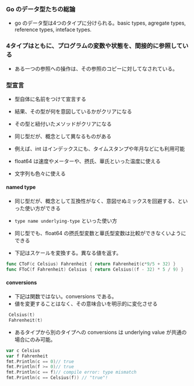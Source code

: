 ### Go のデータ型たちの総論
* go のデータ型は4つのタイプに分けられる。basic types, agregate types, reference types, inteface types.


### 4タイプはともに、プログラムの変数や状態を、間接的に参照している
* ある一つの参照への操作は、その参照のコピーに対してなされている。

### 型宣言
* 型自体に名前をつけて宣言する
* 結果、その型が何を意図しているかがクリアになる
* その型と紐付いたメソッドがクリアになる

* 同じ型だが、概念として異なるものがある
* 例えば、int はインデックスにも、タイムスタンプや年月などにも利用可能
* float64 は速度やメーターや、摂氏、華氏といった温度に使える
* 文字列も色々に使える

#### named type
* 同じ型だが、概念として互換性がなく、意図せぬミックスを回避する、といった使い方ができる
* `type name underlying-type` といった使い方
* 同じ型でも、float64 の摂氏型変数と華氏型変数は比較ができなくいようにできる

* 下記はスケールを変換する。異なる値を返す。
```go
func CToF(c Celsius) Fahrenheit { return Fahrenheit(c*9/5 + 32) }
func FToC(f Fahrenheit) Celsius { return Celsius((f - 32) * 5 / 9) }
```
#### conversions
* 下記は関数ではない。conversions である。
* 値を変更することはなく、その意味合いを明示的に変化させる
```go
 Celsius(t)
 Fahrenheit(t)
```
*  あるタイプから別のタイプへの conversions  は underlying value が共通の場合にのみ可能。
```go
var c Celsius
var f Fahrenheit
fmt.Println(c == 0)// true
fmt.Println(f >= 0)// true
fmt.Println(c == f)// compile error: type mismatch
fmt.Println(c == Celsius(f)) // "true"!
```
